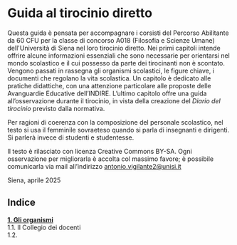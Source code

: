 # Guida al tirocinio diretto

Questa guida è pensata per accompagnare i corsisti del Percorso Abilitante da 60 CFU per la classe di concorso A018 (Filosofia e Scienze Umane) dell'Università di Siena nel loro tirocinio diretto. Nei primi capitoli intende offrire alcune informazioni essenziali che sono necessarie per orientarsi nel mondo scolastico e il cui possesso da parte dei tirocinanti non è scontato. Vengono passati in rassegna gli organismi scolastici, le figure chiave, i documenti che regolano la vita scolastica. Un capitolo è dedicato alle pratiche didattiche, con una attenzione particolare alle proposte delle Avanguardie Educative dell’INDIRE. L’ultimo capitolo offre una guida all’osservazione durante il tirocinio, in vista della creazione del _Diario del tirocinio_ previsto dalla normativa.

Per ragioni di coerenza con la composizione del personale scolastico, nel testo si usa il femminile sovraeteso quando si parla di insegnanti e dirigenti. Si parlerà invece di studenti e studentesse.  

Il testo è rilasciato con licenza Creative Commons BY-SA. Ogni osservazione per migliorarla è accolta col massimo favore; è possibile comunicarla via mail all’indirizzo antonio.vigilante2@unisi.it

Siena, aprile 2025

## Indice

[**1. Gli organismi**](uno/index.md)  
   1.1. Il Collegio dei docenti    
   1.2.  
